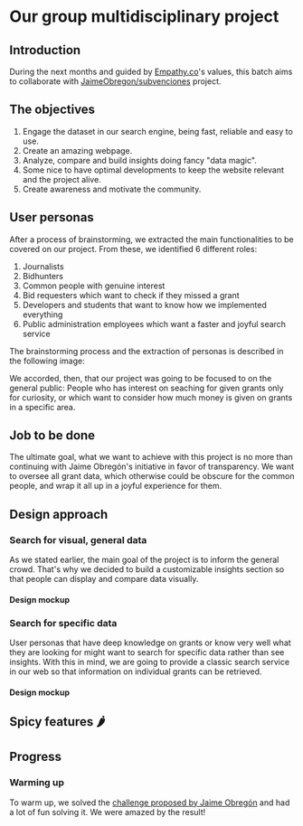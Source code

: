 # Our group multidisciplinary project

## Introduction

During the next months and guided by [Empathy.co](https://empathy.co/)'s values, this batch aims to collaborate with [JaimeObregon/subvenciones](https://github.com/JaimeObregon/subvenciones) project.

## The objectives

1. Engage the dataset in our search engine, being fast, reliable and easy to use.
2. Create an amazing webpage.
3. Analyze, compare and build insights doing fancy "data magic".
4. Some nice to have optimal developments to keep the website relevant and the project alive.
5. Create awareness and motivate the community.

## User personas
After a process of brainstorming, we extracted the main functionalities to be covered on our project. From these, we identified 6 different roles:

1. Journalists
2. Bidhunters
3. Common people with genuine interest
4. Bid requesters which want to check if they missed a grant
5. Developers and students that want to know how we implemented everything
6. Public administration employees which want a faster and joyful search service

The brainstorming process and the extraction of personas is described in the following image:


We accorded, then, that our project was going to be focused to on the general public: People who has interest on seaching for given grants only for curiosity, or which want to consider how much money is given on grants in a specific area.

## Job to be done
The ultimate goal, what we want to achieve with this project is no more than continuing with Jaime Obregón's initiative in favor of transparency. We want to oversee all grant data, which otherwise could be obscure for the common people, and wrap it all up in a joyful experience for them.

## Design approach
### Search for visual, general data
As we stated earlier, the main goal of the project is to inform the general crowd. That's why we decided to build a customizable insights section so that people can display and compare data visually.
#### Design mockup

### Search for specific data
User personas that have deep knowledge on grants or know very well what they are looking for might want to search for specific data rather than see insights. With this in mind, we are going to provide a classic search service in our web so that information on individual grants can be retrieved.

#### Design mockup

## Spicy features :hot_pepper:


## Progress

### Warming up
To warm up, we solved the [challenge proposed by Jaime Obregón](https://contratosdecantabria.es/wtf/#making-of) and had a lot of fun solving it. We were amazed by the result!

